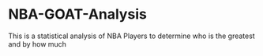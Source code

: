 # NBA-GOAT-Analysis
This is a statistical analysis of NBA Players to determine who is the greatest and by how much

